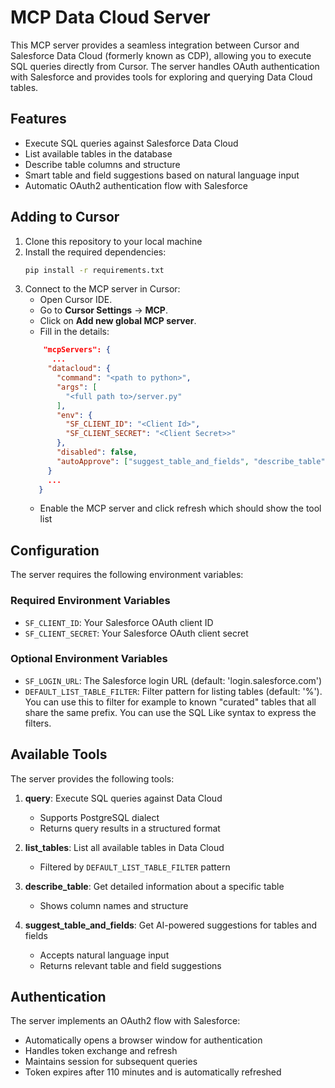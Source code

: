 # MCP Data Cloud Server

This MCP server provides a seamless integration between Cursor and Salesforce Data Cloud (formerly known as CDP), allowing you to execute SQL queries directly from Cursor. The server handles OAuth authentication with Salesforce and provides tools for exploring and querying Data Cloud tables.

## Features

- Execute SQL queries against Salesforce Data Cloud
- List available tables in the database
- Describe table columns and structure
- Smart table and field suggestions based on natural language input
- Automatic OAuth2 authentication flow with Salesforce

## Adding to Cursor

1. Clone this repository to your local machine
2. Install the required dependencies:
   ```bash
   pip install -r requirements.txt
   ```
3. Connect to the MCP server in Cursor:
    - Open Cursor IDE.
    - Go to **Cursor Settings** → **MCP**.
    - Click on **Add new global MCP server**.
    - Fill in the details:
   ```json
       "mcpServers": {
         ...
        "datacloud": {
          "command": "<path to python>",
          "args": [
            "<full path to>/server.py"
          ],
          "env": {
            "SF_CLIENT_ID": "<Client Id>",
            "SF_CLIENT_SECRET": "<Client Secret>>"
          },
          "disabled": false,
          "autoApprove": ["suggest_table_and_fields", "describe_table", "list_tables"]
        }
        ...
      }
   ```
    - Enable the MCP server and click refresh which should show the tool list

## Configuration

The server requires the following environment variables:

### Required Environment Variables

- `SF_CLIENT_ID`: Your Salesforce OAuth client ID
- `SF_CLIENT_SECRET`: Your Salesforce OAuth client secret

### Optional Environment Variables

- `SF_LOGIN_URL`: The Salesforce login URL (default: 'login.salesforce.com')
- `DEFAULT_LIST_TABLE_FILTER`: Filter pattern for listing tables (default: '%'). You can use this to filter for example to known "curated" tables that all share the same prefix. You can use the SQL Like syntax to express the filters.

## Available Tools

The server provides the following tools:

1. **query**: Execute SQL queries against Data Cloud
    - Supports PostgreSQL dialect
    - Returns query results in a structured format

2. **list_tables**: List all available tables in Data Cloud
    - Filtered by `DEFAULT_LIST_TABLE_FILTER` pattern

3. **describe_table**: Get detailed information about a specific table
    - Shows column names and structure

4. **suggest_table_and_fields**: Get AI-powered suggestions for tables and fields
    - Accepts natural language input
    - Returns relevant table and field suggestions

## Authentication

The server implements an OAuth2 flow with Salesforce:
- Automatically opens a browser window for authentication
- Handles token exchange and refresh
- Maintains session for subsequent queries
- Token expires after 110 minutes and is automatically refreshed
